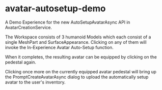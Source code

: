 # avatar-autosetup-demo
A Demo Experience for the new AutoSetupAvatarAsync API in AvatarCreationService.

The Workspace consists of 3 humanoid Models which each consist of a single MeshPart and SurfaceAppearance.
Clicking on any of them will invoke the In-Experience Avatar Auto-Setup function.

When it completes, the resulting avatar can be equipped by clicking on the pedestal again.

Clicking once more on the currently equipped avatar pedestal will bring up the PromptCreateAvatarAsync dialog to upload
the automatically setup avatar to the user's inventory.
